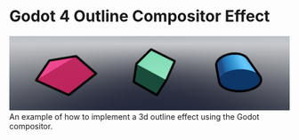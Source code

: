 # Godot 4 Outline Compositor Effect
![Screenshot showing outline effect](https://github.com/DevPoodle/godot-compositor-outline/blob/dbfc45ff652796db2993d93a03ef0e8d25ac63e4/example_scene/screenshot.png)
An example of how to implement a 3d outline effect using the Godot compositor.
